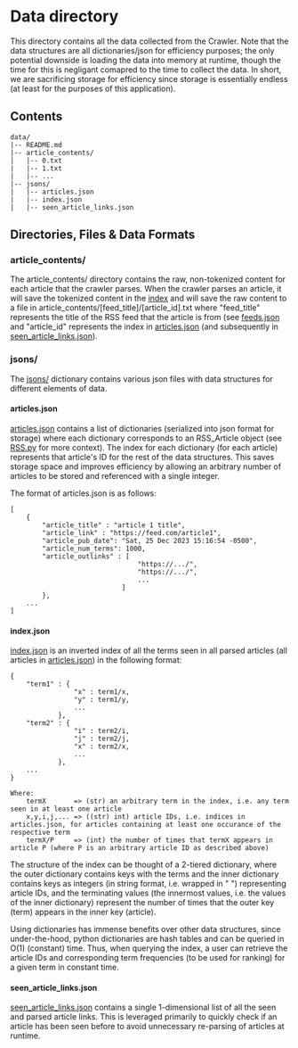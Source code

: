 # Data directory

This directory contains all the data collected from the Crawler. Note that the data structures are all dictionaries/json for efficiency purposes; the only potential downside is loading the data into memory at runtime, though the time for this is negligant comapred to the time to collect the data. In short, we are sacrificing storage for efficiency since storage is essentially endless (at least for the purposes of this application). 

## Contents

    data/
    |-- README.md
    |-- article_contents/
    |   |-- 0.txt
    |   |-- 1.txt
    |   |-- ... 
    |-- jsons/
    |   |-- articles.json
    |   |-- index.json
    |   |-- seen_article_links.json

## Directories, Files & Data Formats

### article_contents/

The article_contents/ directory contains the raw, non-tokenized content for each article that the crawler parses. When the crawler parses an article, it will save the tokenized content in the [index](####index.json) and will save the raw content to a file in article_contents/[feed_title]/[article_id].txt where "feed_title" represents the title of the RSS feed that the article is from (see [feeds.json](../rss_feed/feeds.json) and "article_id" represents the index in [articles.json](jsons/articles.json) (and subsequently in [seen_article_links.json](jsons/seen_article_links.json)).  

### jsons/

The [jsons/](jsons/) dictionary contains various json files with data structures for different elements of data. 

#### articles.json

[articles.json](jsons/articles.json) contains a list of dictionaries (serialized into json format for storage) where each dictionary corresponds to an RSS_Article object (see [RSS.py](../rss_feed/RSS.py) for more context). The index for each dictionary (for each article) represents that article's ID for the rest of the data structures. This saves storage space and improves efficiency by allowing an arbitrary number of articles to be stored and referenced with a single integer.

The format of articles.json is as follows: 

    [ 
        {
            "article_title" : "article 1 title",
            "article_link" : "https://feed.com/article1",
            "article_pub_date": "Sat, 25 Dec 2023 15:16:54 -0500",
            "article_num_terms": 1000,
            "article_outlinks" : [
                                    "https://.../",
                                    "https://.../",
                                    ...
                                ]
            },
        ...
    ]


#### index.json

[index.json](jsons/index.json) is an inverted index of all the terms seen in all parsed articles (all articles in [articles.json](####articles.json)) in the following format: 

    { 
        "term1" : { 
                    "x" : term1/x,
                    "y" : term1/y,
                    ...
                },
        "term2" : { 
                    "i" : term2/i,
                    "j" : term2/j,
                    "x" : term2/x,
                    ...
                },
        ...
    }

    Where: 
        termX       => (str) an arbitrary term in the index, i.e. any term seen in at least one article
        x,y,i,j,... => ((str) int) article IDs, i.e. indices in articles.json, for articles containing at least one occurance of the respective term
        termX/P     => (int) the number of times that termX appears in article P (where P is an arbitrary article ID as described above)

The structure of the index can be thought of a 2-tiered dictionary, where the outer dictionary contains keys with the terms and the inner dictionary contains keys as integers (in string format, i.e. wrapped in " ") representing article IDs, and the terminating values (the innermost values, i.e. the values of the inner dictionary) represent the number of times that the outer key (term) appears in the inner key (article). 

Using dictionaries has immense benefits over other data structures, since under-the-hood, python dictionaries are hash tables and can be queried in O(1) (constant) time. Thus, when querying the index, a user can retrieve the article IDs and corresponding term frequencies (to be used for ranking) for a given term in constant time. 

#### seen_article_links.json

[seen_article_links.json](jsons/seen_article_links.json) contains a single 1-dimensional list of all the seen and parsed article links. This is leveraged primarily to quickly check if an article has been seen before to avoid unnecessary re-parsing of articles at runtime. 








